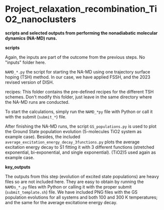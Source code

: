 # Project_relaxation_recombination_TiO2_nanoclusters

**scripts and selected outputs from performing the nonadiabatic molecular dynamics (NA-MD) runs.**

**scripts**

Again, the inputs are part of the outcome from the previous steps. No "inputs" folder here.

`NAMD_*.py` the script for starting the NA-MD using one trajectory surface hoping
(TSH) method. In our case, we have applied FSSH, and the 2023 revised version
of DISH.

recipes: This folder contains the pre-defined recipes for the different TSH schemes. Don't modify
this folder, just leave in the same directory where the NA-MD runs are conducted.

To start the calculations, simply run the `NAMD_*py` file with Python or call it with
the submit (`submit_*`) file.

After finishing the NA-MD runs, the script `GS_populations.py` is used to plot the Ground State population
evolution (5-molecules TiO2 system as example case). Besides, the included `average_excitation_energy_decay_3functions.py`
plots the average excitation energy decay to S1 fitting it with 3 different functions (stretched exponential, bi-exponential,
and single exponential). (TiO2)5 used again as example case.

**key_outputs**

The outputs from this step (evolution of excited state populations) are heavy files so are not included here. They
are easy to obtain by running the `NAMDs_*.py` files with Python or calling it with
the proper submit (`submit_template.sh`) file. We have included PNG files with the GS population evolutions for all
systems and both 100 and 300 K temperatures; and the same for the average excitatione energy decay.


